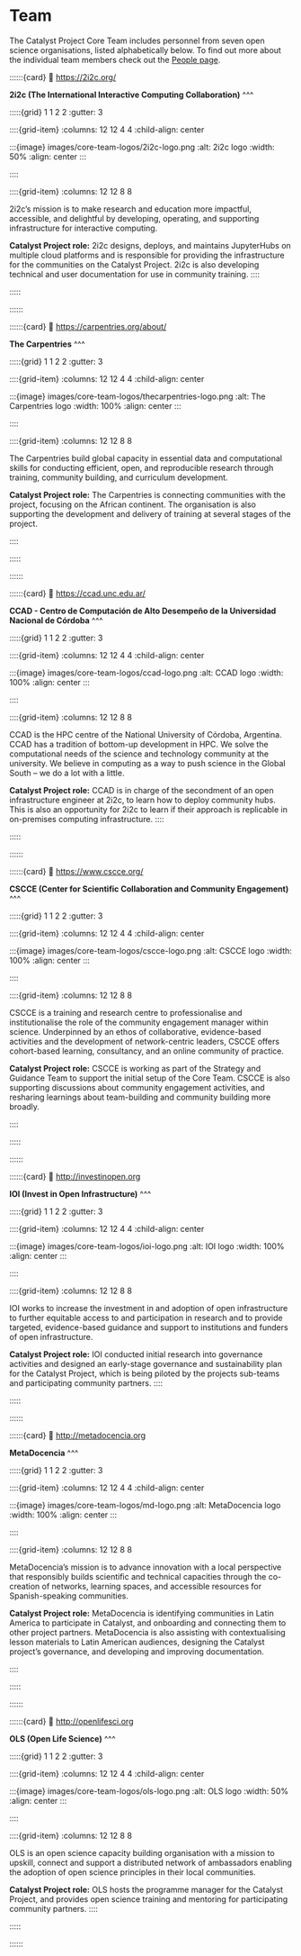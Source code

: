 # Team

The Catalyst Project Core Team includes personnel from seven open science organisations, listed alphabetically below. To find out more about the individual team members check out the [People page](people.md).

::::::{card} 
:link: https://2i2c.org/

**2i2c (The International Interactive Computing Collaboration)**
^^^

:::::{grid} 1 1 2 2
:gutter: 3

::::{grid-item}
:columns: 12 12 4 4
:child-align: center

:::{image} images/core-team-logos/2i2c-logo.png
:alt: 2i2c logo
:width: 50%
:align: center
:::

::::

::::{grid-item}
:columns: 12 12 8 8

2i2c’s mission is to make research and education more impactful, accessible, and delightful by developing, operating, and supporting infrastructure for interactive computing.

**Catalyst Project role:** 2i2c designs, deploys, and maintains JupyterHubs on multiple cloud platforms and is responsible for providing the infrastructure for the communities on the Catalyst Project. 2i2c is also developing technical and user documentation for use in community training.
::::

:::::

::::::

::::::{card}
:link: https://carpentries.org/about/

**The Carpentries**
^^^

:::::{grid} 1 1 2 2
:gutter: 3

::::{grid-item}
:columns: 12 12 4 4
:child-align: center

:::{image} images/core-team-logos/thecarpentries-logo.png
:alt: The Carpentries logo
:width: 100%
:align: center
:::

::::

::::{grid-item}
:columns: 12 12 8 8

The Carpentries build global capacity in essential data and computational skills for conducting efficient, open, and reproducible research through training, community building, and curriculum development.

**Catalyst Project role:** The Carpentries is connecting communities with the project, focusing on the African continent. The organisation is also supporting the development and delivery of training at several stages of the project.

::::

:::::

::::::

::::::{card} 
:link: https://ccad.unc.edu.ar/

**CCAD - Centro de Computación de Alto Desempeño de la Universidad Nacional de Córdoba**
^^^

:::::{grid} 1 1 2 2
:gutter: 3

::::{grid-item}
:columns: 12 12 4 4
:child-align: center

:::{image} images/core-team-logos/ccad-logo.png
:alt: CCAD logo
:width: 100%
:align: center
:::

::::

::::{grid-item}
:columns: 12 12 8 8

CCAD is the HPC centre of the National University of Córdoba, Argentina. CCAD has a tradition of bottom-up development in HPC. We solve the computational needs of the science and technology community at the university. We believe in computing as a way to push science in the Global South – we do a lot with a little.

**Catalyst Project role:** CCAD is in charge of the secondment of an open infrastructure engineer at 2i2c, to learn how to deploy community hubs. This is also an opportunity for 2i2c to learn if their approach is replicable in on-premises computing infrastructure.
::::

:::::

::::::

::::::{card}
:link: https://www.cscce.org/

**CSCCE (Center for Scientific Collaboration and Community Engagement)**
^^^

:::::{grid} 1 1 2 2
:gutter: 3

::::{grid-item}
:columns: 12 12 4 4
:child-align: center

:::{image} images/core-team-logos/cscce-logo.png
:alt: CSCCE logo
:width: 100%
:align: center
:::

::::

::::{grid-item}
:columns: 12 12 8 8

CSCCE is a training and research centre to professionalise and institutionalise the role of the community engagement manager within science. Underpinned by an ethos of collaborative, evidence-based activities and the development of network-centric leaders, CSCCE offers cohort-based learning, consultancy, and an online community of practice.

**Catalyst Project role:** CSCCE is working as part of the Strategy and Guidance Team to support the initial setup of the Core Team. CSCCE is also supporting discussions about community engagement activities, and resharing learnings about team-building and community building more broadly.

::::

:::::

::::::

::::::{card}
:link: http://investinopen.org

**IOI (Invest in Open Infrastructure)**
^^^

:::::{grid} 1 1 2 2
:gutter: 3

::::{grid-item}
:columns: 12 12 4 4
:child-align: center

:::{image} images/core-team-logos/ioi-logo.png
:alt: IOI logo
:width: 100%
:align: center
:::

::::

::::{grid-item}
:columns: 12 12 8 8

IOI works to increase the investment in and adoption of open infrastructure to further equitable access to and participation in research and to provide targeted, evidence-based guidance and support to institutions and funders of open infrastructure.

**Catalyst Project role:** IOI conducted initial research into governance activities and designed an early-stage governance and sustainability plan for the Catalyst Project, which is being piloted by the projects sub-teams and participating community partners.
::::

:::::

::::::

::::::{card}
:link: http://metadocencia.org

**MetaDocencia**
^^^

:::::{grid} 1 1 2 2
:gutter: 3

::::{grid-item}
:columns: 12 12 4 4
:child-align: center

:::{image} images/core-team-logos/md-logo.png
:alt: MetaDocencia logo
:width: 100%
:align: center
:::

::::

::::{grid-item}
:columns: 12 12 8 8

MetaDocencia’s mission is to advance innovation with a local perspective that responsibly builds scientific and technical capacities through the co-creation of networks, learning spaces, and accessible resources for Spanish-speaking communities.

**Catalyst Project role:** MetaDocencia is identifying communities in Latin America to participate in Catalyst, and onboarding and connecting them to other project partners. MetaDocencia is also assisting with contextualising lesson materials to Latin American audiences, designing the Catalyst project’s governance, and developing and improving documentation.

::::

:::::

::::::

::::::{card} 
:link: http://openlifesci.org

**OLS (Open Life Science)**
^^^

:::::{grid} 1 1 2 2
:gutter: 3

::::{grid-item}
:columns: 12 12 4 4
:child-align: center

:::{image} images/core-team-logos/ols-logo.png
:alt: OLS logo
:width: 50%
:align: center
:::

::::

::::{grid-item}
:columns: 12 12 8 8

OLS is an open science capacity building organisation with a mission to upskill, connect and support a distributed network of ambassadors enabling the adoption of open science principles in their local communities.

**Catalyst Project role:** OLS hosts the programme manager for the Catalyst Project, and provides open science training and mentoring for participating community partners. 
::::

:::::

::::::
